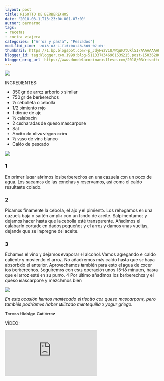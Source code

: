 ```yaml
---
layout: post
title: RISOTTO DE BERBERECHOS
date: '2018-03-11T13:23:00.001-07:00'
author: bernardo
tags:
- recetas
- cocina viajera
categories: ["Arroz y pasta", "Pescados"]
modified_time: '2018-03-11T15:08:25.565-07:00'
thumbnail: https://1.bp.blogspot.com/-p_JdyHGzV1U/WqWPJtUkl5I/AAAAAAAAELY/i8XSEx060xMndN-8PZh0zup1sdiV5qCAwCLcBGAs/s400/C.JPG
blogger_id: tag:blogger.com,1999:blog-5113370346961639215.post-1503628038097557117
blogger_orig_url: https://www.dondelacocinanoslleve.com/2018/03/risotto-de-berberechos.html
---
```


![](https://1.bp.blogspot.com/-p_JdyHGzV1U/WqWPJtUkl5I/AAAAAAAAELY/i8XSEx060xMndN-8PZh0zup1sdiV5qCAwCLcBGAs/s400/C.JPG)

  
INGREDIENTES:
* 350 gr de arroz arborio o similar
* 750 gr de berberechos
* ½ cebolleta o cebolla
* 1/2 pimiento rojo
* 1 diente de ajo
* ½ calabacín
* 2 cucharadas de queso mascarpone
* Sal
* Aceite de oliva virgen extra
* ½ vaso de vino blanco
* Caldo de pescado

  

![](https://1.bp.blogspot.com/-WNnfchdXwGk/WqWPft7nekI/AAAAAAAAELc/SjkFBP4ZaE8mV2nvtgW_pas9GypZ-xpOQCLcBGAs/s320/A.JPG)

  

### 1

En primer lugar abrimos los berberechos en una cazuela con un poco de agua. Los sacamos de las conchas y reservamos, así como el caldo resultante colado.  

### 2

Picamos finamente la cebolla, el ajo y el pimiento. Los rehogamos en una cazuela baja o sartén amplia con un fondo de aceite. Salpimentamos y dejamos hacer hasta que la cebolla esté transparente. Añadimos el calabacín cortado en dados pequeños y el arroz y damos unas vueltas, dejando que se impregne del aceite.  

### 3

Echamos el vino y dejamos evaporar el alcohol. Vamos agregando el caldo caliente y moviendo el arroz. No añadiremos más caldo hasta que se haya absorbido el anterior. Aprovechamos también para esto el agua de cocer los berberechos. Seguiremos con esta operación unos 15-18 minutos, hasta que el arroz esté en su punto. 4 Por último añadimos los berberechos y el queso mascarpone y mezclamos bien.  

![](https://2.bp.blogspot.com/-qI_I-1ovQkA/WqWPzFrefnI/AAAAAAAAELk/S62P1w8hpdUliPlwVMjWl_O50Qfz45O4wCLcBGAs/s320/B.JPG)

  
_En esta ocasión hemos mantecado el risotto con queso mascarpone, pero también podríamos haber utilizado mantequilla o yogur griego._

Teresa Hidalgo Gutiérrez  

VÍDEO:
<iframe allowfullscreen="" class="YOUTUBE-iframe-video" data-thumbnail-src="https://i.ytimg.com/vi/pqIJ5An6yaA/0.jpg" frameborder="0"  src="https://www.youtube.com/embed/pqIJ5An6yaA?feature=player_embedded" ></iframe>
